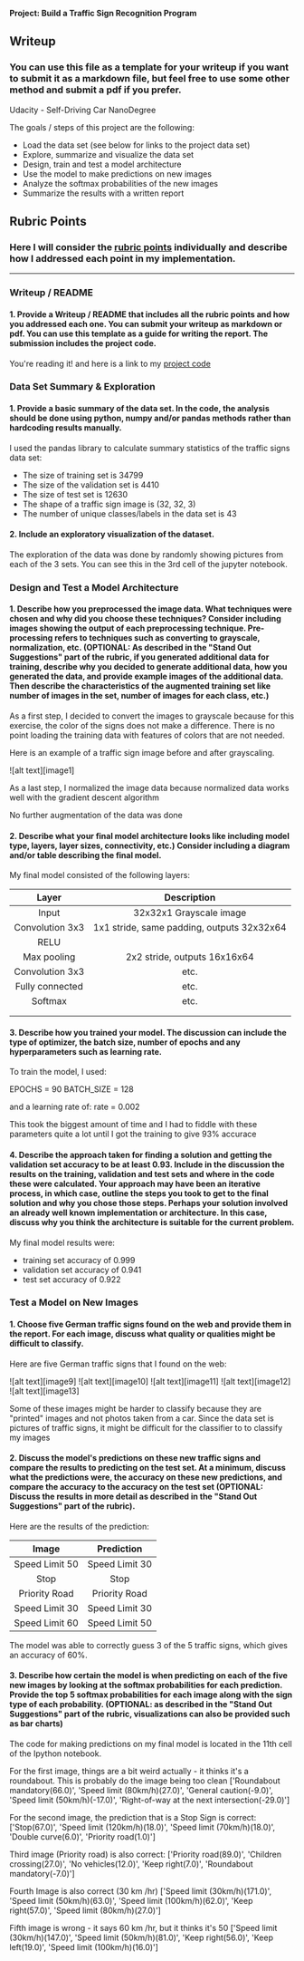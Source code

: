 **Project: Build a Traffic Sign Recognition Program**

## Writeup

### You can use this file as a template for your writeup if you want to submit it as a markdown file, but feel free to use some other method and submit a pdf if you prefer.

Udacity - Self-Driving Car NanoDegree

The goals / steps of this project are the following:
* Load the data set (see below for links to the project data set)
* Explore, summarize and visualize the data set
* Design, train and test a model architecture
* Use the model to make predictions on new images
* Analyze the softmax probabilities of the new images
* Summarize the results with a written report

## Rubric Points
### Here I will consider the [rubric points](https://review.udacity.com/#!/rubrics/481/view) individually and describe how I addressed each point in my implementation.  

---
### Writeup / README

#### 1. Provide a Writeup / README that includes all the rubric points and how you addressed each one. You can submit your writeup as markdown or pdf. You can use this template as a guide for writing the report. The submission includes the project code.

You're reading it! and here is a link to my [project code](https://github.com/SrinivasSangamalla/TrafficSignClassifier)

### Data Set Summary & Exploration

#### 1. Provide a basic summary of the data set. In the code, the analysis should be done using python, numpy and/or pandas methods rather than hardcoding results manually.

I used the pandas library to calculate summary statistics of the traffic
signs data set:

* The size of training set is 34799
* The size of the validation set is 4410
* The size of test set is 12630
* The shape of a traffic sign image is (32, 32, 3)
* The number of unique classes/labels in the data set is 43

#### 2. Include an exploratory visualization of the dataset.

The exploration of the data was done by randomly showing pictures from each of the 3 sets. You can 
see this in the 3rd cell of the jupyter notebook.

### Design and Test a Model Architecture

#### 1. Describe how you preprocessed the image data. What techniques were chosen and why did you choose these techniques? Consider including images showing the output of each preprocessing technique. Pre-processing refers to techniques such as converting to grayscale, normalization, etc. (OPTIONAL: As described in the "Stand Out Suggestions" part of the rubric, if you generated additional data for training, describe why you decided to generate additional data, how you generated the data, and provide example images of the additional data. Then describe the characteristics of the augmented training set like number of images in the set, number of images for each class, etc.)

As a first step, I decided to convert the images to grayscale because for this exercise, the color of the signs does not make a difference. There is no
point loading the training data with features of colors that are not needed.

Here is an example of a traffic sign image before and after grayscaling.

![alt text][image1]


As a last step, I normalized the image data because normalized data works well with the gradient descent algorithm

No further augmentation of the data was done


#### 2. Describe what your final model architecture looks like including model type, layers, layer sizes, connectivity, etc.) Consider including a diagram and/or table describing the final model.

My final model consisted of the following layers:

| Layer         		|     Description	        					| 
|:---------------------:|:---------------------------------------------:| 
| Input         		| 32x32x1 Grayscale image   							| 
| Convolution 3x3     	| 1x1 stride, same padding, outputs 32x32x64 	|
| RELU					|												|
| Max pooling	      	| 2x2 stride,  outputs 16x16x64 				|
| Convolution 3x3	    | etc.      									|
| Fully connected		| etc.        									|
| Softmax				| etc.        									|
|						|												|
|						|												|
 


#### 3. Describe how you trained your model. The discussion can include the type of optimizer, the batch size, number of epochs and any hyperparameters such as learning rate.

To train the model, I used:

EPOCHS = 90
BATCH_SIZE = 128

and a learning rate of: rate = 0.002

This took the biggest amount of time and I had to fiddle with these parameters quite a lot until I got the training to give 93% accurace

#### 4. Describe the approach taken for finding a solution and getting the validation set accuracy to be at least 0.93. Include in the discussion the results on the training, validation and test sets and where in the code these were calculated. Your approach may have been an iterative process, in which case, outline the steps you took to get to the final solution and why you chose those steps. Perhaps your solution involved an already well known implementation or architecture. In this case, discuss why you think the architecture is suitable for the current problem.

My final model results were:
* training set accuracy of 0.999
* validation set accuracy of 0.941
* test set accuracy of 0.922

### Test a Model on New Images

#### 1. Choose five German traffic signs found on the web and provide them in the report. For each image, discuss what quality or qualities might be difficult to classify.

Here are five German traffic signs that I found on the web:

![alt text][image9] ![alt text][image10] ![alt text][image11] 
![alt text][image12] ![alt text][image13]


Some of these images might be harder to classify because they are "printed" images and not photos taken from a car. 
Since the data set is pictures of traffic signs, it might be difficult for the classifier to to classify my images

#### 2. Discuss the model's predictions on these new traffic signs and compare the results to predicting on the test set. At a minimum, discuss what the predictions were, the accuracy on these new predictions, and compare the accuracy to the accuracy on the test set (OPTIONAL: Discuss the results in more detail as described in the "Stand Out Suggestions" part of the rubric).

Here are the results of the prediction:

| Image			        |     Prediction	        					| 
|:---------------------:|:---------------------------------------------:| 
| Speed Limit 50      		| Speed Limit 30   							| 
| Stop     					| Stop										|
| Priority Road				| Priority Road								|
| Speed Limit 30	      	| Speed Limit 30					 		|
| Speed Limit 60			| Speed Limit 50      						|


The model was able to correctly guess 3 of the 5 traffic signs, which gives an accuracy of 60%. 

#### 3. Describe how certain the model is when predicting on each of the five new images by looking at the softmax probabilities for each prediction. Provide the top 5 softmax probabilities for each image along with the sign type of each probability. (OPTIONAL: as described in the "Stand Out Suggestions" part of the rubric, visualizations can also be provided such as bar charts)

The code for making predictions on my final model is located in the 11th cell of the Ipython notebook.

For the first image, things are a bit weird actually - it thinks it's a roundabout. This is probably do the image being too clean
['Roundabout mandatory(66.0)', 'Speed limit (80km/h)(27.0)', 'General caution(-9.0)', 'Speed limit (50km/h)(-17.0)', 'Right-of-way at the next intersection(-29.0)']

For the second image, the prediction that is a Stop Sign is correct:
['Stop(67.0)', 'Speed limit (120km/h)(18.0)', 'Speed limit (70km/h)(18.0)', 'Double curve(6.0)', 'Priority road(1.0)']

Third image (Priority road) is also correct:
['Priority road(89.0)', 'Children crossing(27.0)', 'No vehicles(12.0)', 'Keep right(7.0)', 'Roundabout mandatory(-7.0)']

Fourth Image is also correct (30 km /hr)
['Speed limit (30km/h)(171.0)', 'Speed limit (50km/h)(63.0)', 'Speed limit (100km/h)(62.0)', 'Keep right(57.0)', 'Speed limit (80km/h)(27.0)']

Fifth image is wrong - it says 60 km /hr, but it thinks it's 50
['Speed limit (30km/h)(147.0)', 'Speed limit (50km/h)(81.0)', 'Keep right(56.0)', 'Keep left(19.0)', 'Speed limit (100km/h)(16.0)'] 